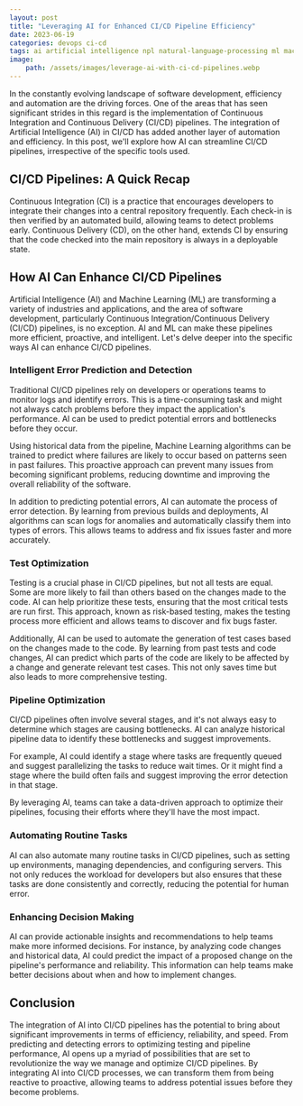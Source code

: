 ```yaml
---
layout: post
title: "Leveraging AI for Enhanced CI/CD Pipeline Efficiency"
date: 2023-06-19
categories: devops ci-cd
tags: ai artificial intelligence npl natural-language-processing ml machine-learning deep-learning nural-network devops ci-cd ci cd pipelines build automation
image:
    path: /assets/images/leverage-ai-with-ci-cd-pipelines.webp
---
```


In the constantly evolving landscape of software development, efficiency and automation are the driving forces. One of the areas that has seen significant strides in this regard is the implementation of Continuous Integration and Continuous Delivery (CI/CD) pipelines. The integration of Artificial Intelligence (AI) in CI/CD has added another layer of automation and efficiency. In this post, we'll explore how AI can streamline CI/CD pipelines, irrespective of the specific tools used.

## CI/CD Pipelines: A Quick Recap

Continuous Integration (CI) is a practice that encourages developers to integrate their changes into a central repository frequently. Each check-in is then verified by an automated build, allowing teams to detect problems early. Continuous Delivery (CD), on the other hand, extends CI by ensuring that the code checked into the main repository is always in a deployable state.

## How AI Can Enhance CI/CD Pipelines

Artificial Intelligence (AI) and Machine Learning (ML) are transforming a variety of industries and applications, and the area of software development, particularly Continuous Integration/Continuous Delivery (CI/CD) pipelines, is no exception. AI and ML can make these pipelines more efficient, proactive, and intelligent. Let's delve deeper into the specific ways AI can enhance CI/CD pipelines.

### Intelligent Error Prediction and Detection

Traditional CI/CD pipelines rely on developers or operations teams to monitor logs and identify errors. This is a time-consuming task and might not always catch problems before they impact the application's performance. AI can be used to predict potential errors and bottlenecks before they occur.

Using historical data from the pipeline, Machine Learning algorithms can be trained to predict where failures are likely to occur based on patterns seen in past failures. This proactive approach can prevent many issues from becoming significant problems, reducing downtime and improving the overall reliability of the software.

In addition to predicting potential errors, AI can automate the process of error detection. By learning from previous builds and deployments, AI algorithms can scan logs for anomalies and automatically classify them into types of errors. This allows teams to address and fix issues faster and more accurately.

### Test Optimization

Testing is a crucial phase in CI/CD pipelines, but not all tests are equal. Some are more likely to fail than others based on the changes made to the code. AI can help prioritize these tests, ensuring that the most critical tests are run first. This approach, known as risk-based testing, makes the testing process more efficient and allows teams to discover and fix bugs faster.

Additionally, AI can be used to automate the generation of test cases based on the changes made to the code. By learning from past tests and code changes, AI can predict which parts of the code are likely to be affected by a change and generate relevant test cases. This not only saves time but also leads to more comprehensive testing.

### Pipeline Optimization

CI/CD pipelines often involve several stages, and it's not always easy to determine which stages are causing bottlenecks. AI can analyze historical pipeline data to identify these bottlenecks and suggest improvements.

For example, AI could identify a stage where tasks are frequently queued and suggest parallelizing the tasks to reduce wait times. Or it might find a stage where the build often fails and suggest improving the error detection in that stage.

By leveraging AI, teams can take a data-driven approach to optimize their pipelines, focusing their efforts where they'll have the most impact.

### Automating Routine Tasks

AI can also automate many routine tasks in CI/CD pipelines, such as setting up environments, managing dependencies, and configuring servers. This not only reduces the workload for developers but also ensures that these tasks are done consistently and correctly, reducing the potential for human error.

### Enhancing Decision Making

AI can provide actionable insights and recommendations to help teams make more informed decisions. For instance, by analyzing code changes and historical data, AI could predict the impact of a proposed change on the pipeline's performance and reliability. This information can help teams make better decisions about when and how to implement changes.

## Conclusion

The integration of AI into CI/CD pipelines has the potential to bring about significant improvements in terms of efficiency, reliability, and speed. From predicting and detecting errors to optimizing testing and pipeline performance, AI opens up a myriad of possibilities that are set to revolutionize the way we manage and optimize CI/CD pipelines. By integrating AI into CI/CD processes, we can transform them from being reactive to proactive, allowing teams to address potential issues before they become problems.
